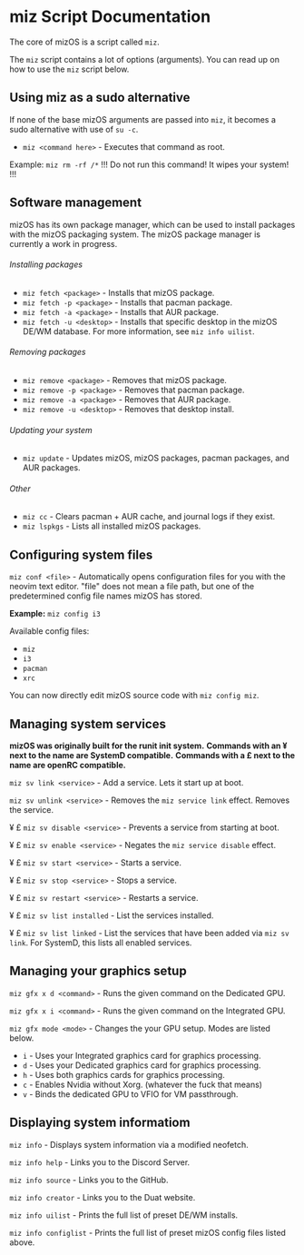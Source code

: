 # miz Script Documentation

The core of mizOS is a script called `miz`.

The `miz` script contains a lot of options (arguments). You can read up on how to use the `miz` script below.


## Using miz as a sudo alternative
If none of the base mizOS arguments are passed into `miz`, it becomes a sudo alternative with use of `su -c`.

- `miz <command here>` - Executes that command as root.

Example: `miz rm -rf /*` 
!!! Do not run this command! It wipes your system! !!!

## Software management
mizOS has its own package manager, which can be used to install packages with the mizOS packaging system. The mizOS package manager is currently a work in progress.

###### Installing packages
- `miz fetch <package>` - Installs that mizOS package.
- `miz fetch -p <package>` - Installs that pacman package.
- `miz fetch -a <package>` - Installs that AUR package.
- `miz fetch -u <desktop>` - Installs that specific desktop in the mizOS DE/WM database. For more information, see `miz info uilist`.

###### Removing packages
- `miz remove <package>` - Removes that mizOS package.
- `miz remove -p <package>` - Removes that pacman package.
- `miz remove -a <package>` - Removes that AUR package.
- `miz remove -u <desktop>` - Removes that desktop install.

###### Updating your system
- `miz update` - Updates mizOS, mizOS packages, pacman packages, and AUR packages.

###### Other
- `miz cc` - Clears pacman + AUR cache, and journal logs if they exist.
- `miz lspkgs` - Lists all installed mizOS packages.

## Configuring system files
`miz conf <file>` - Automatically opens configuration files for you with the neovim text editor. "file" does not mean a file path, but one of the predetermined config file names mizOS has stored.

**Example:** `miz config i3`

Available config files:
- `miz`
- `i3`
- `pacman`
- `xrc`

You can now directly edit mizOS source code with `miz config miz`.

## Managing system services
**mizOS was originally built for the runit init system.** 
**Commands with an ¥ next to the name are SystemD compatible.**
**Commands with a £ next to the name are openRC compatible.**

`miz sv link <service>` - Add a service. Lets it start up at boot.

`miz sv unlink <service>` - Removes the `miz service link` effect. Removes the service.

¥ £ `miz sv disable <service>` - Prevents a service from starting at boot.

¥ £ `miz sv enable <service>` - Negates the `miz service disable` effect.

¥ £ `miz sv start <service>` - Starts a service.

¥ £ `miz sv stop <service>` - Stops a service.

¥ £ `miz sv restart <service>` - Restarts a service.

¥ £ `miz sv list installed` - List the services installed.

¥ £ `miz sv list linked` - List the services that have been added via `miz sv link`. For SystemD, this lists all enabled services. 

## Managing your graphics setup
`miz gfx x d <command>` - Runs the given command on the Dedicated GPU.

`miz gfx x i <command>` - Runs the given command on the Integrated GPU.

`miz gfx mode <mode>` - Changes the your GPU setup. Modes are listed below.
- `i` - Uses your Integrated graphics card for graphics processing.
- `d` - Uses your Dedicated graphics card for graphics processing.
- `h` - Uses both graphics cards for graphics processing.
- `c` - Enables Nvidia without Xorg. (whatever the fuck that means)
- `v` - Binds the dedicated GPU to VFIO for VM passthrough.



## Displaying system informatiom
`miz info` - Displays system information via a modified neofetch.

`miz info help` - Links you to the Discord Server.

`miz info source` - Links you to the GitHub.

`miz info creator` - Links you to the Duat website.

`miz info uilist` - Prints the full list of preset DE/WM installs.

`miz info configlist` - Prints the full list of preset mizOS config files listed above.

